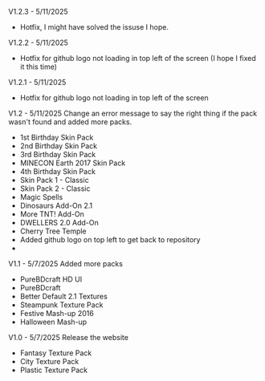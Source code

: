 V1.2.3 - 5/11/2025
- Hotfix, I might have solved the issuse I hope.

V1.2.2 - 5/11/2025
- Hotfix for github logo not loading in top left of the screen (I hope I fixed it this time)

V1.2.1 - 5/11/2025
- Hotfix for github logo not loading in top left of the screen

V1.2 - 5/11/2025
Change an error message to say the right thing if the pack wasn't found and added more packs.
- 1st Birthday Skin Pack
- 2nd Birthday Skin Pack
- 3rd Birthday Skin Pack
- MINECON Earth 2017 Skin Pack
- 4th Birthday Skin Pack
- Skin Pack 1 - Classic
- Skin Pack 2 - Classic
- Magic Spells
- Dinosaurs Add-On 2.1
- More TNT! Add-On
- DWELLERS 2.0 Add-On
- Cherry Tree Temple
- Added github logo on top left to get back to repository
- 

V1.1 - 5/7/2025
Added more packs
- PureBDcraft HD UI
- PureBDcraft
- Better Default 2.1 Textures
- Steampunk Texture Pack
- Festive Mash-up 2016
- Halloween Mash-up

V1.0 - 5/7/2025
Release the website
- Fantasy Texture Pack
- City Texture Pack
- Plastic Texture Pack
